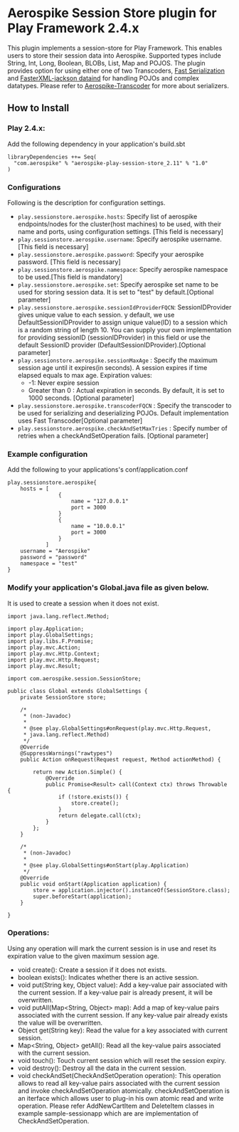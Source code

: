 # Aerospike Session Store plugin for Play Framework 2.4.x

This plugin implements a session-store for Play Framework. This enables users to store their session 
data into Aerospike. Supported types include String, Int, Long, Boolean, BLOBs, List, Map and POJOS. 
The plugin provides option for using either one of two Transcoders, [Fast Serialization](https://github.com/RuedigerMoeller/fast-serialization) 
and [FasterXML-jackson dataind](https://github.com/FasterXML/jackson-databind/wiki/Serialization-Features)
for handling POJOs and complex datatypes. Please refer to [Aerospike-Transcoder](https://github.com/aerospike/aerospike-java-plugins/tree/master/transcoder) for more about serializers.

## How to Install

### Play 2.4.x:

Add the following dependency in your application's build.sbt 

```
libraryDependencies ++= Seq(
  "com.aerospike" % "aerospike-play-session-store_2.11" % "1.0"
)
```

### Configurations

Following is the description for configuration settings.
	
* ```play.sessionstore.aerospike.hosts```: Specify list of aerospike endpoints/nodes for the cluster(host machines) to be used, with their
	 name and ports, using configuration settings. [This field is necessary]
* ```play.sessionstore.aerospike.username```: Specify aerospike username. [This field is necessary]
* ```play.sessionstore.aerospike.password```: Specify your aerospike password. [This field is necessary]
* ```play.sessionstore.aerospike.namespace```: Specify aerospike namespace to be used.[This field is mandatory]
* ```play.sessionstore.aerospike.set```: Specify aerospike set name to be used for storing session data. 
	It is set to "test" by default.[Optional parameter]
* ```play.sessionstore.aerospike.sessionIdProviderFQCN```: SessionIDProvider gives unique value to each session.
	y default, we use DefaultSessionIDProvider to assign unique value(ID) to a session which is a random string of length 10. 
	You can supply your own implementation for providing sessionID (sessionIDProvider) in this field or use the default SessionID provider 
	(DefaultSessionIDProvider).[Optional parameter]
* ```play.sessionstore.aerospike.sessionMaxAge``` : Specify the maximum session age until it expires(in seconds). A session expires if time elapsed equals to max age.
Expiration values:  
    - -1: Never expire session
	- Greater than 0 : Actual expiration in seconds.
    By default, it is set to 1000 seconds. [Optional parameter]
* ```play.sessionstore.aerospike.transcoderFQCN``` : Specify the transcoder to be used for 
	serializing and deserializing POJOs. Default implementation uses Fast Transcoder[Optional parameter]
* ```play.sessionstore.aerospike.checkAndSetMaxTries``` : Specify number of retries when 
	a checkAndSetOperation fails. [Optional parameter]

### Example configuration
Add the following to your applications's conf/application.conf

```
play.sessionstore.aerospike{	
	hosts = [
				{
					name = "127.0.0.1"
					port = 3000
				}
				{
					name = "10.0.0.1"
					port = 3000
				}
			]
	username = "Aerospike"
	password = "password"
	namespace = "test"
}
```
### Modify your application's Global.java file as given below.
It is used to create a session when it does not exist.

```
import java.lang.reflect.Method;

import play.Application;
import play.GlobalSettings;
import play.libs.F.Promise;
import play.mvc.Action;
import play.mvc.Http.Context;
import play.mvc.Http.Request;
import play.mvc.Result;

import com.aerospike.session.SessionStore;

public class Global extends GlobalSettings {
    private SessionStore store;

    /*
     * (non-Javadoc)
     *
     * @see play.GlobalSettings#onRequest(play.mvc.Http.Request,
     * java.lang.reflect.Method)
     */
    @Override
    @SuppressWarnings("rawtypes")
    public Action onRequest(Request request, Method actionMethod) {

        return new Action.Simple() {
            @Override
            public Promise<Result> call(Context ctx) throws Throwable {
                if (!store.exists()) {
                    store.create();
                }
                return delegate.call(ctx);
            }
        };
    }

    /*
     * (non-Javadoc)
     * 
     * @see play.GlobalSettings#onStart(play.Application)
     */
    @Override
    public void onStart(Application application) {
        store = application.injector().instanceOf(SessionStore.class);
        super.beforeStart(application);
    }

}
```

### Operations:
Using any operation will mark the current session is in use and reset its expiration value to the given maximum session age.

* void create():
	Create a session if it does not exists. 
* boolean exists():
	Indicates whether there is an active session.
* void put(String key, Object value):
	Add a key-value pair associated with the current session. If a key-value pair is already present,
	it will be overwritten. 
* void putAll(Map<String, Object> map):
	Add a map of key-value pairs associated with the current session. If any key-value pair already exists 
	the value will be overwritten.
* Object get(String key):
	Read the value for a key associated with current session.
* Map<String, Object> getAll():
	Read all the key-value pairs associated with the current session.
* void touch():
	Touch current session which will reset the session expiry.
* void destroy():
	Destroy all the data in the current session.
* void checkAndSet(CheckAndSetOperation operation):
	This operation allows to read all key-value pairs associated with the current session 
	and invoke checkAndSetOperation atomically. checkAndSetOperation is an iterface which 
	allows user to plug-in his own atomic read and write operation. Please refer 
	AddNewCartItem and DeleteItem classes in example sample-sessionapp which are
	are implementation of CheckAndSetOperation. 
